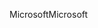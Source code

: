 <span data-ttu-id="714ed-101">Microsoft</span><span class="sxs-lookup"><span data-stu-id="714ed-101">Microsoft</span></span>